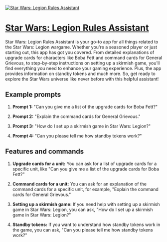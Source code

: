 [![Star Wars: Legion Rules Assistant](null)](https://chat.openai.com/g/g-dTbrmVmms-star-wars-legion-rules-assistant)

# [Star Wars: Legion Rules Assistant](https://chat.openai.com/g/g-dTbrmVmms-star-wars-legion-rules-assistant)

Star Wars: Legion Rules Assistant is your go-to app for all things related to the Star Wars: Legion wargame. Whether you're a seasoned player or just starting out, this app has got you covered. From detailed explanations of upgrade cards for characters like Boba Fett and command cards for General Grievous, to step-by-step instructions on setting up a skirmish game, you'll find everything you need to enhance your gaming experience. Plus, the app provides information on standby tokens and much more. So, get ready to explore the Star Wars universe like never before with this helpful assistant!

## Example prompts

1. **Prompt 1:** "Can you give me a list of the upgrade cards for Boba Fett?"

2. **Prompt 2:** "Explain the command cards for General Grievous."

3. **Prompt 3:** "How do I set up a skirmish game in Star Wars: Legion?"

4. **Prompt 4:** "Can you please tell me how standby tokens work?"

## Features and commands

1. **Upgrade cards for a unit:** You can ask for a list of upgrade cards for a specific unit, like "Can you give me a list of the upgrade cards for Boba Fett?"

2. **Command cards for a unit:** You can ask for an explanation of the command cards for a specific unit, for example, "Explain the command cards for General Grievous."

3. **Setting up a skirmish game:** If you need help with setting up a skirmish game in Star Wars: Legion, you can ask, "How do I set up a skirmish game in Star Wars: Legion?"

4. **Standby tokens:** If you want to understand how standby tokens work in the game, you can ask, "Can you please tell me how standby tokens work?"